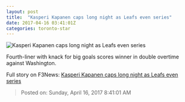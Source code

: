 ```yaml
---
layout: post
title:  "Kasperi Kapanen caps long night as Leafs even series"
date: 2017-04-16 03:41:01Z
categories: toronto-star
---
```


![Kasperi Kapanen caps long night as Leafs even series](https://www.thestar.com/content/dam/thestar/sports/leafs/2017/04/15/maple-leafs-win-game-2-against-capitals-in-double-overtime/leafs-bench.jpg)

Fourth-liner with knack for big goals scores winner in double overtime against Washington.


Full story on F3News: [Kasperi Kapanen caps long night as Leafs even series](http://www.f3nws.com/n/cZAWnH)

> Posted on: Sunday, April 16, 2017 8:41:01 AM
